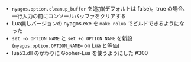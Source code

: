 - `nyagos.option.cleanup_buffer` を追加(デフォルトは false)。true の場合、一行入力の前にコンソールバッファをクリアする
- Lua無しバージョンの nyagos.exe を `make nolua` でビルドできるようになった
- `set -o OPTION_NAME` と `set +o OPTION_NAME` を新設(`nyagos.option.OPTION_NAME=` on Lua と等価)
- lua53.dll のかわりに Gopher-Lua を使うようにした #300
